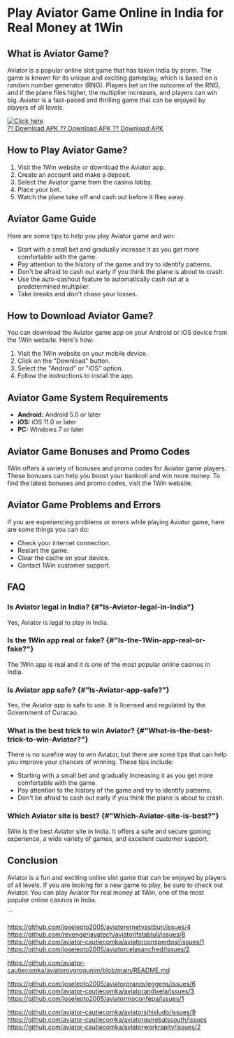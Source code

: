 # Play Aviator Game Online in India for Real Money at 1Win

## What is Aviator Game?

Aviator is a popular online slot game that has taken India by storm. The
game is known for its unique and exciting gameplay, which is based on a
random number generator (RNG). Players bet on the outcome of the RNG,
and if the plane flies higher, the multiplier increases, and players can
win big. Aviator is a fast-paced and thrilling game that can be enjoyed
by players of all levels.

[![Click
here](https://readscoops.com/wp-content/uploads/2023/03/Readscoop-aviator-1-1.jpg)](https://traff.sbs/deff)\
[?? Download APK ?? Download APK ?? Download
APK](https://traff.sbs/deff)

## How to Play Aviator Game?

1.  Visit the 1Win website or download the Aviator app.
2.  Create an account and make a deposit.
3.  Select the Aviator game from the casino lobby.
4.  Place your bet.
5.  Watch the plane take off and cash out before it flies away.

## Aviator Game Guide

Here are some tips to help you play Aviator game and win:

-   Start with a small bet and gradually increase it as you get more
    comfortable with the game.
-   Pay attention to the history of the game and try to identify
    patterns.
-   Don\'t be afraid to cash out early if you think the plane is about
    to crash.
-   Use the auto-cashout feature to automatically cash out at a
    predetermined multiplier.
-   Take breaks and don\'t chase your losses.

## How to Download Aviator Game?

You can download the Aviator game app on your Android or iOS device from
the 1Win website. Here\'s how:

1.  Visit the 1Win website on your mobile device.
2.  Click on the "Download" button.
3.  Select the "Android" or "iOS" option.
4.  Follow the instructions to install the app.

## Aviator Game System Requirements

-   **Android:** Android 5.0 or later
-   **iOS:** iOS 11.0 or later
-   **PC:** Windows 7 or later

## Aviator Game Bonuses and Promo Codes

1Win offers a variety of bonuses and promo codes for Aviator game
players. These bonuses can help you boost your bankroll and win more
money. To find the latest bonuses and promo codes, visit the 1Win
website.

## Aviator Game Problems and Errors

If you are experiencing problems or errors while playing Aviator game,
here are some things you can do:

-   Check your internet connection.
-   Restart the game.
-   Clear the cache on your device.
-   Contact 1Win customer support.

## FAQ

### Is Aviator legal in India? {#"Is-Aviator-legal-in-India"}

Yes, Aviator is legal to play in India.

### Is the 1Win app real or fake? {#"Is-the-1Win-app-real-or-fake?"}

The 1Win app is real and it is one of the most popular online casinos in
India.

### Is Aviator app safe? {#"Is-Aviator-app-safe?"}

Yes, the Aviator app is safe to use. It is licensed and regulated by the
Government of Curacao.

### What is the best trick to win Aviator? {#"What-is-the-best-trick-to-win-Aviator?"}

There is no surefire way to win Aviator, but there are some tips that
can help you improve your chances of winning. These tips include:

-   Starting with a small bet and gradually increasing it as you get
    more comfortable with the game.
-   Pay attention to the history of the game and try to identify
    patterns.
-   Don\'t be afraid to cash out early if you think the plane is about
    to crash.

### Which Aviator site is best? {#"Which-Aviator-site-is-best?"}

1Win is the best Aviator site in India. It offers a safe and secure
gaming experience, a wide variety of games, and excellent customer
support.

## Conclusion

Aviator is a fun and exciting online slot game that can be enjoyed by
players of all levels. If you are looking for a new game to play, be
sure to check out Aviator. You can play Aviator for real money at 1Win,
one of the most popular online casinos in India.

\`\`\`

https://github.com/joseleoto2005/aviatorernetvastbun/issues/4
https://github.com/revengerjavatech/aviatorifstabluli/issues/8
https://github.com/aviator-cautiecomka/aviatorconspentosi/issues/1
https://github.com/joseleoto2005/aviatorcelasancfred/issues/2

https://github.com/aviator-cautiecomka/aviatorovgrogunim/blob/main/README.md


https://github.com/joseleoto2005/aviatorpranovleggens/issues/6
https://github.com/aviator-cautiecomka/aviatorandixela/issues/3
https://github.com/joseleoto2005/aviatormoconfepa/issues/1

https://github.com/aviator-cautiecomka/aviatorsihisludo/issues/9
https://github.com/aviator-cautiecomka/aviatorquirebalssouth/issues
https://github.com/aviator-cautiecomka/aviatorworkrapity/issues/2
